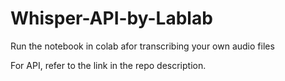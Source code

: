 # Whisper-API-by-Lablab

Run the notebook in colab afor transcribing your own audio files

For API, refer to the link in the repo description.
